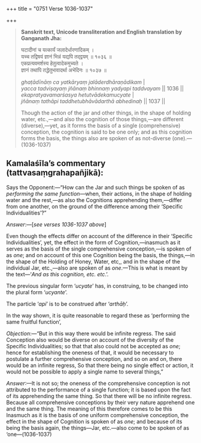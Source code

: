 +++
title = "0751 Verse 1036-1037"

+++
> **Sanskrit text, Unicode transliteration and English translation by Ganganath Jha:** 
>
> घटादीनां च यत्कार्यं जलादेर्धारणादिकम् ।  
> यच्च तद्विषयं ज्ञानं भिन्नं यद्यपि तद्द्वयम् ॥ १०३६ ॥  
> एकप्रत्यवमर्शस्य हेतुत्वादेकमुच्यते ।  
> ज्ञानं तथापि तद्धेतुभावादर्था अभेदिनः ॥ १०३७ ॥ 
>
> *ghaṭādīnāṃ ca yatkāryaṃ jalāderdhāraṇādikam* \|  
> *yacca tadviṣayaṃ jñānaṃ bhinnaṃ yadyapi taddvayam* \|\| 1036 \|\|  
> *ekapratyavamarśasya hetutvādekamucyate* \|  
> *jñānaṃ tathāpi taddhetubhāvādarthā abhedinaḥ* \|\| 1037 \|\| 
>
> Though the action of the jar and other things, in the shape of holding water, etc.,—and also the cognition of those things,—are different (diverse),—yet, as it forms the basis of a single (comprehensive) conception, the cognition is said to be one only; and as this cognition forms the basis, the things also are spoken of as not-diverse (one).—(1036-1037)



## Kamalaśīla’s commentary (tattvasaṃgrahapañjikā):

Says the Opponent:—“How can the Jar and such things be spoken of as *performing the same function*—when, their actions, in the shape of holding water and the rest,—as also the Cognitions apprehending them,—differ from one another, on the ground of the difference among their ‘Specific Individualities’?”

*Answer*:—[*see verses 1036-1037 above*]

Even though the effects differ on account of the difference in their ‘Specific Individualities’, yet, the effect in the form of Cognition,—inasmuch as it serves as the basis of the single comprehensive conception,—is spoken of as *one*; and on account of this one Cognition being the basis, the things,—in the shape of the Holding of Honey, Water, etc,, and in the shape of the individual Jar, etc.,—also are spoken of as *one*.—This is what is meant by the text—‘*And as this cognition, etc. etc*.’.

The previous singular form ‘*ucyate*’ has, in construing, to be changed into the plural form ‘*ucyante*’.

The particle ‘*api*’ is to be construed after ‘*arthāḥ*’.

In the way shown, it is quite reasonable to regard these as ‘performing the same fruitful function’,

*Objection*:—“But in this way there would be infinite regress. The said Conception also would be diverse on account of the diversity of the Specific Individualities; so that that also could not be accepted as *one*; hence for establishing the oneness of that, it would be necessary to postulate a further comprehensive conception, and so on and on, there would be an infinite regress, So that there being no single effect or action, it would not be possible to apply a single name to several things,”

*Answer*:—It is not so; the oneness of the comprehensive conception is not attributed to the performance of a single function; it is based upon the fact of its apprehending the same thing. So that there will be no infinite regress. Because all comprehensive conceptions by their very nature apprehend one and the same thing. The meaning of this therefore comes to be this Inasmuch as it is the basis of one uniform comprehensive conception, the effect in the shape of Cognition is spoken of as *one*; and because of its being the basis again, the things—Jar, etc.—also come to be spoken of as ‘one—(1036-1037)


